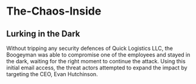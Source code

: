 # The-Chaos-Inside

## Lurking in the Dark
Without tripping any security defences of Quick Logistics LLC, the Boogeyman was able to compromise one of the employees and stayed in the dark, waiting for the right moment to continue the attack. Using this initial email access, the threat actors attempted to expand the impact by targeting the CEO, Evan Hutchinson. 

<div>
<img src="" />
</div>

<div>
<img src="" />
</div>

<div>
<img src="" />
</div>
